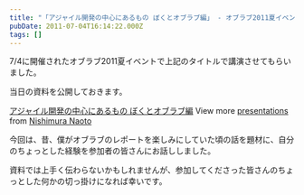 ```yaml
---
title: "「アジャイル開発の中心にあるもの ぼくとオブラブ編」 - オブラブ2011夏イベント #oblove"
pubDate: 2011-07-04T16:14:22.000Z
tags: []
---
```


7/4に開催されたオブラブ2011夏イベントで上記のタイトルで講演させてもらいました。

当日の資料を公開しておきます。

 [アジャイル開発の中心にあるもの ぼくとオブラブ編](http://www.slideshare.net/nawoto/first-and-important-thing-in-agile-20110704)   View more [presentations](http://www.slideshare.net/) from [Nishimura Naoto](http://www.slideshare.net/nawoto)  

今回は、昔、僕がオブラブのレポートを楽しみにしていた頃の話を題材に、自分のちょっとした経験を参加者の皆さんにお話ししました。

資料では上手く伝わらないかもしれませんが、参加してくださった皆さんのちょっとした何かの切っ掛けになれば幸いです。